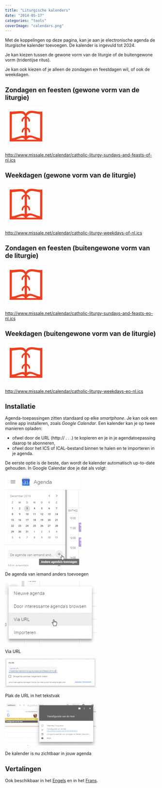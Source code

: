 ```yaml
---
title: "Liturgische kalenders"
date: "2014-05-17"
categories: "tools"
coverImage: "calendars.png"
---
```


Met de koppelingen op deze pagina, kan je aan je electronische agenda de liturgische kalender toevoegen. De kalender is ingevuld tot 2024.

<!--more-->

Je kan kiezen tussen de gewone vorm van de liturgie of de buitengewone vorm (tridentijse ritus).

Je kan ook kiezen of je alleen de zondagen en feestdagen wil, of ook de weekdagen.

## Zondagen en feesten (gewone vorm van de liturgie)

[![calendars](images/calendars.png)](http://icalshare.com/calendars/6124)

http://www.missale.net/calendar/catholic-liturgy-sundays-and-feasts-of-nl.ics

## Weekdagen (gewone vorm van de liturgie)

[![calendars](images/calendars.png)](http://icalshare.com/calendars/6125)

http://www.missale.net/calendar/catholic-liturgy-weekdays-of-nl.ics

## Zondagen en feesten (buitengewone vorm van de liturgie)

[![calendars](images/calendars.png)](http://icalshare.com/calendars/6126)

http://www.missale.net/calendar/catholic-liturgy-sundays-and-feasts-eo-nl.ics

## Weekdagen (buitengewone vorm van de liturgie)

[![calendars](images/calendars.png)](http://icalshare.com/calendars/6127)

http://www.missale.net/calendar/catholic-liturgy-weekdays-eo-nl.ics

## Installatie

Agenda-toepassingen zitten standaard op elke _smartphone_. Je kan ook een online app installeren, zoals _Google Calendar_. Een kalender kan je op twee manieren opladen:

- ofwel door de URL (http:// . . .) te kopieren en je in je agendatoepassing daarop te abonneren,
- ofwel door het ICS of ICAL-bestand binnen te halen en te importeren in je agenda.

De eerste optie is de beste, dan wordt de kalender automatisch up-to-date gehouden. In Google Calendar doe je dat als volgt:

![](images/add-agenda-1-251x300.png)

De agenda van iemand anders toevoegen

![](images/add-agenda-2-300x206.png)

Via URL

![](images/add-agenda-3-300x97.png)

Plak de URL in het tekstvak

![](images/add-agenda-4-300x142.png)

De kalender is nu zichtbaar in jouw agenda

## Vertalingen

Ook beschikbaar in het [Engels](http://localhost:1313/page/liturgical-calendars/) en in het [Frans](http://localhost:1313/page/calendriers-liturgiques-en-francais/).
